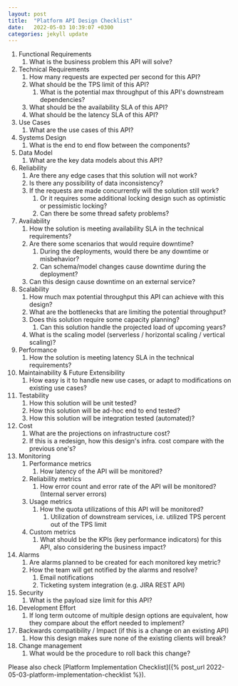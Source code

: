 ```yaml
---
layout: post
title:  "Platform API Design Checklist"
date:   2022-05-03 10:39:07 +0300
categories: jekyll update
---
```


1. Functional Requirements
    1. What is the business problem this API will solve?
1. Technical Requirements  
    1. How many requests are expected per second for this API?  
    1. What should be the TPS limit of this API?  
        1. What is the potential max throughput of this API's downstream dependencies?
    1. What should be the availability SLA of this API?
    1. What should be the latency SLA of this API?
1. Use Cases
    1. What are the use cases of this API?
1. Systems Design
    1. What is the end to end flow between the components?
1. Data Model
    1. What are the key data models about this API?
1. Reliability
    1. Are there any edge cases that this solution will not work?
    1. Is there any possibility of data inconsistency?
    1. If the requests are made concurrently will the solution still work?
        1. Or it requires some additional locking design such as optimistic or pessimistic locking?
        1. Can there be some thread safety problems?
1. Availability
    1. How the solution is meeting availability SLA in the technical requirements?
    1. Are there some scenarios that would require downtime?
        1. During the deployments, would there be any downtime or misbehavior?
        1. Can schema/model changes cause downtime during the deployment?
    1. Can this design cause downtime on an external service?
1. Scalability
    1. How much max potential throughput this API can achieve with this design?
    1. What are the bottlenecks that are limiting the potential throughput?
    1. Does this solution require some capacity planning?
        1. Can this solution handle the projected load of upcoming years?
    1. What is the scaling model (serverless / horizontal scaling / vertical scaling)?
1. Performance
    1. How the solution is meeting latency SLA in the technical requirements?
1. Maintainability & Future Extensibility
    1. How easy is it to handle new use cases, or adapt to modifications on existing use cases?
1. Testability
    1. How this solution will be unit tested?
    1. How this solution will be ad-hoc end to end tested?
    1. How this solution will be integration tested (automated)?
1. Cost
    1. What are the projections on infrastructure cost?
    1. If this is a redesign, how this design's infra. cost compare with the previous one's?
1. Monitoring
    1. Performance metrics
        1. How latency of the API will be monitored?
    1. Reliability metrics
        1. How error count and error rate of the API will be monitored? (Internal server errors)
    1. Usage metrics
        1. How the quota utilizations of this API will be monitored?
            1. Utilization of downstream services, i.e. utilized TPS percent out of the TPS limit
    1. Custom metrics
        1. What should be the KPIs (key performance indicators) for this API, also considering the business impact?
1. Alarms
    1. Are alarms planned to be created for each monitored key metric?
    1. How the team will get notified by the alarms and resolve?
        1. Email notifications
        1. Ticketing system integration (e.g. JIRA REST API)
1. Security
    1. What is the payload size limit for this API?
1. Development Effort
    1. If long term outcome of multiple design options are equivalent, how they compare about the effort needed to implement?
1. Backwards compatibility / Impact (if this is a change on an existing API)
    1. How this design makes sure none of the existing clients will break?
1. Change management
    1. What would be the procedure to roll back this change?

Please also check [Platform Implementation Checklist]({% post_url 2022-05-03-platform-implementation-checklist %}).
